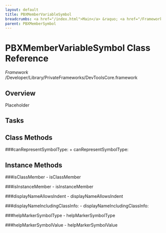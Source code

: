 ```yaml
---
layout: default
title: PBXMemberVariableSymbol
breadcrumbs: <a href="/index.html">Main</a> &raquo; <a href="/Frameworks.html">Framework</a> &raquo; <a href="/Frameworks/DevToolsCore.html">DevToolsCore</a> &raquo; PBXMemberVariableSymbol
parent: PBXMemberSymbol 
---
```

# PBXMemberVariableSymbol Class Reference

*Framework* /Developer/Library/PrivateFrameworks/DevToolsCore.framework

## Overview

Placeholder

## Tasks

## Class Methods

<a name="+canRepresentSymbolType:"></a>
###canRepresentSymbolType:
    + canRepresentSymbolType:

## Instance Methods

<a name="-isClassMember"></a>
###isClassMember
    - isClassMember

<a name="-isInstanceMember"></a>
###isInstanceMember
    - isInstanceMember

<a name="-displayNameAllowsIndent"></a>
###displayNameAllowsIndent
    - displayNameAllowsIndent

<a name="-displayNameIncludingClassInfo:"></a>
###displayNameIncludingClassInfo:
    - displayNameIncludingClassInfo:

<a name="-helpMarkerSymbolType"></a>
###helpMarkerSymbolType
    - helpMarkerSymbolType

<a name="-helpMarkerSymbolValue"></a>
###helpMarkerSymbolValue
    - helpMarkerSymbolValue

